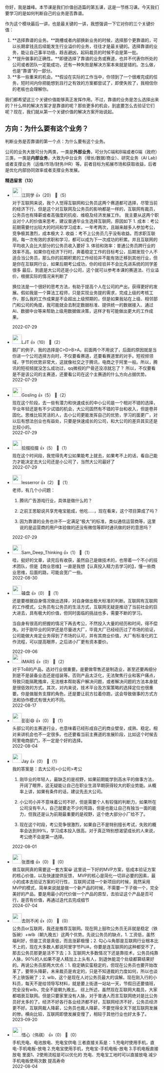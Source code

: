 你好，我是雄峰。本节课是我们价值创造篇的第五课，这是一节练习课。今天我们要学习的是如何判断自己的业务是否靠谱。

作为这个模块最后一讲，也是最关键的一讲，我想强调一下它对你的三个关键价值：

1. **选择靠谱的业务。**跳槽或者内部换新业务的时候，选择那个更靠谱的，可以长期拿钱且后续能发生行业溢价的业务，往往才是最关键的。选择靠谱的业务，能让自己事半功倍，趋吉避凶，起码裁员的时候不会是第一批。
2. **提升做事的正确性。**即便选择了靠谱的业务或赛道，也并不代表你所处的公司或者团队一定能成功，还有一种失败是解决方案本来就是错的。怎么做，也是“靠谱”的一部分。
3. **多一些重来的机会。**假设在实际的工作当中，你领到了一个很难完成的任务，短时间内你把能想到且行之有效的方案都尝试了，即使失败了，我相信你的老板也会理解你。

我们都希望这三个关键价值能够真正发挥作用。不过，靠谱的业务是怎么选择出来的？什么样的解决方案才是靠谱的呢？那些更多的机会，到底要怎么去验证它们呢？现在，我们就从第一个关键价值的解决方案开始说起。

## 方向：为什么要有这个业务？

判断业务是否靠谱的第一个点：为什么要有这个业务。

公司的业务大致可分为两类，一类是**外部业务**，可分为C端和B端或者G端（政府）三类，一类是**内部业务**，大致为中台业务（增长/数据/商业）、研究业务（AI Lab）或者支撑业务（运维/市场/财务/HR）等。前者目标为拓展市场和获取收益，后者是优化内部协同效率或者支撑业务发展。
<div><strong>精选留言（13）</strong></div><ul>
<li><img src="https://static001.geekbang.org/account/avatar/00/10/85/ac/10d68f01.jpg" width="30px"><span>江同学</span> 👍（20） 💬（5）<div>对于互联网来说，我个人觉得互联网和公务员这两个赛道都可选择，尽管当前的经济下行，但是这个对互联网及公务员的影响都是一样的，互联网有裁员，公务员也有降薪或者高强度的抗疫、维稳及经济发展工作。
我主要从这两个职业对个人的价值来思考，建议普通毕业生选择互联网，原因如下
1. 成本：考公前期需要付出较大的时间和学习成本，一年考两次，且越来越多人参加考公，竞争极其激烈，成本极大
2. 收益：考不上公务员几乎没有收益。而求职互联网，每一次有效的求职和学习，都可以成为下一次成功的积累。并且互联网的平均收入会比大部分的公务员收入要好
3. 体验和效率：普通公务员跨行业的效率不高。如果你在经济下行时，奔着稳定工作的目标考公，后期发现个人不适合当公务员，那么你的前期积累的工作经验并不能有效迁移到其他行业，但是你在互联网行业，如果后期考公成功，你的经验并不会比先进系统的同学差很多
最后，到底是大公司还是小公司，这个就可以参考本课的赛道法、行业溢价，根据实际的情况来判断了

换位法是一个很好的思考方法，有助于提高个人在公司的产出，获得更好的发展。假如我是一个算法工程师，只是实现业务提的需求，完成上级的考核工作，那么我的工作成果是不会超出上级预期的，但是如果我站在上级、相邻部门和公司的角度，我可能就会去制定数据标准、提供统一的数据接入、通过AI、数据中台等来帮助上级用数据做决策，这样才有可能做出更大的工作成果。</div>2022-07-29</li><br/><li><img src="https://static001.geekbang.org/account/avatar/00/21/82/e8/3c0c767a.jpg" width="30px"><span>LJT</span> 👍（10） 💬（2）<div>鹅厂的例子，我的选择是C&gt;D&gt;B&gt;A。前面两个不用说了，后面的原因就是当你进一个公司选择方向时，不仅要看赛道，还要看赛道里的对手。短视频领域，字节的优势非常大，这就像社交之于腾讯，电商之于阿里一般。所以，腾讯的短视频就没怎么成功过，qq微视的尸骨还没凉就忘了？
所以，不仅要看是不是该公司的主赛道，还要看公司在这个主赛道的什么方向占据优势。</div>2022-07-29</li><br/><li><img src="https://static001.geekbang.org/account/avatar/00/0f/7d/40/c6807cf7.jpg" width="30px"><span>Gosling</span> 👍（5） 💬（2）<div>现在这个阶段，去一些有潜力和快速成长的中小公司是一个相对不错的选择，毕业年轻还是有不少试错的机会，大公司固然有不错的平台和收入，但是卷并固化。思维比较灵活的人，去小公司更能发挥自己的优势，学习的面更广，对以后有想法创业也有益处，只要是快速成长的公司，和大公司的差异其实还是比较小的。</div>2022-07-29</li><br/><li><img src="https://static001.geekbang.org/account/avatar/00/10/0c/e1/f663213e.jpg" width="30px"><span>拾掇拾掇</span> 👍（5） 💬（1）<div>现在这个时间段，我觉得先考公如果能考上就去，如果考不上的话，看自己能力才能决定去大公司还是小公司了，当然大公司最好了</div>2022-07-29</li><br/><li><img src="https://static001.geekbang.org/account/avatar/00/14/9d/a4/e481ae48.jpg" width="30px"><span>lesserror</span> 👍（2） 💬（1）<div>老师，有几个小问题：

1. 腾讯广告游戏行业，具体是做什么的？

2. 之前王思聪说共享充电宝能成，他吃.....，现在看来，这个项目算成了吗？

3. 因为靠谱的业务也许不一定满足“极大”的标准，类似通信运营商等，这里说的是运营商的用户体验做的还没有微信等即时通讯做的好的意思吗？</div>2022-07-29</li><br/><li><img src="https://static001.geekbang.org/account/avatar/00/0f/46/c0/106d98e7.jpg" width="30px"><span>Sam_Deep_Thinking</span> 👍（1） 💬（1）<div>哇，挺好的文章，读完后有收获，虽然自己是做技术的，也带着一个不小的技术团队，但是【商业思维】一直是我想【认真投入精力去学习的】，懂一些商业思维，后面的路，可能会宽广一些。</div>2022-08-30</li><br/><li><img src="https://static001.geekbang.org/account/avatar/00/10/1b/88/ac69f57a.jpg" width="30px"><span>磉盘</span> 👍（0） 💬（1）<div>还是要根据自身情况做出选择，对自身做出极大标准的判断。互联网有互联网的工作模式，公务员有公务员的生活方式，互联网无疑是推动了当前社会的巨大进去，具有极大的价值，但同时面临的挑战也多，需要不断的学习。

当自身有很高的把握的情况下再去考公，不然投入大量的经历和时间，得不偿失。对于刚毕业的同学还是尽量进大厂，毕竟大厂已经经历过了市场的验证，公司能做大肯定业务得到了市场的认可，并有其商业价值，大厂有标准化的工作流程，可以提高眼界，之后进小厂更有资本要价。


</div>2022-09-06</li><br/><li><img src="https://static001.geekbang.org/account/avatar/00/10/fe/85/9ab352a7.jpg" width="30px"><span>iMARS</span> 👍（0） 💬（2）<div>对于ToB的产品，选对行业很重要。是要做零售还是制造业，甚至还要再细分到是不是装备业态还是组装等。否则产品太泛化，无法聚焦行业和客户痛点，导致只能隔靴搔痒，无法根本帮助客户解决问题，或者解决问题的方法本身就是很低效的方式。其次，对内来说，技术平台及方案策略的选择定位也很重要。你是做服务支撑的角色，还是要让前方拉着你跑，这会导致做事的方式方法和协作模式有很大的不同。</div>2022-08-17</li><br/><li><img src="https://static001.geekbang.org/account/avatar/00/2b/8f/ad/c3aa2da3.jpg" width="30px"><span>彭彭😄</span> 👍（0） 💬（1）<div>头部公司的主赛道行业，也意味着已经形成自己的商业壁垒，成熟、稳定。相对来讲机会也不一定很多。也还要看当前主赛道的发展阶段，比如这个时候去阿里电商部门，不一定是个好的选择。</div>2022-08-04</li><br/><li><img src="https://static001.geekbang.org/account/avatar/00/10/56/4e/9291fac0.jpg" width="30px"><span>Jay</span> 👍（0） 💬（1）<div>我的答案是：去大公司&gt;小公司&gt;考公

1. 刚毕业的年轻人，最缺乏的是视野，如果前期能学到高水平的做事方法，开阔了眼界，这无疑能让自己在职业生涯早期获得较大的职业势能。从概率上讲，如果有条件的话，建议先去大公司。

2. 小公司小并不意味着公司不好，但是需要个人有较强的判断力，如果所在公司没有牛人，自己就要走不少的弯路，但是也能让自己有独当一面的能力，但我还是认为前期最重要的是视野，这个绝大部分小厂给不了。

3. 现在这个时段，考公竞争很激烈，如果自己不是特别擅长考试，失败的概率会达到99%，学习成本投入很高。对于真正特别想渴望成长的人来说，考公绝不会是第一选择。</div>2022-08-01</li><br/><li><img src="https://static001.geekbang.org/account/avatar/00/3b/ab/df/d113cfac.jpg" width="30px"><span>张晋维</span> 👍（0） 💬（0）<div>做互联网真的需要这一套方案😀
这里说一下好的MVP方案，低成本验证方案的核心价值，以及快速提供反馈，
MVP的核心是简化一切非必要的因素，最小的成本去验证方案的可行性，
互联网试错一个新项目的时候，竟然采用MVP的模式，简单来说就是做一个新产品的时候，不需要一下子做一个，完全美好的产品，要是用最小的代价做一个产品的原型，去验证这个产品是否可行，是否有价值，再通过迭代去完成细节</div>2024-07-04</li><br/><li><img src="https://static001.geekbang.org/account/avatar/00/1f/05/6b/34258e17.jpg" width="30px"><span>去则不闲</span> 👍（0） 💬（0）<div>公务员or互联网，我还是推荐互联网。现在网上鼓吹公务员无非就是稳定（铁饭碗）+wlb（朝九晚五）这两个优势。先说公务员的缺点，1. 工资低，虽然福利好，但是工资是真低，而且涨薪极慢；2. 勾心斗角那是互联网行业根本比不上的，现在大多数人都说阿里字节PUA，你要是连互联网的这种都受不了，那去公务员那更是活不下去；3. 互联网大多数情况下还是靠技术，公务员纯靠人脉，90%的人如果不是人精加上上头有人，到退休能混个处级都算结果好的。再说公务员那两大优点：1. 稳定确实蛮稳定的，但现在公务员也要开始改革了，要带头降薪，未来裁员是肯定的，只是不知道裁的力度如何，所以也谈不上铁饭碗了；2. wlb，这个是现在人对公务员最大的误解。现在刚入行的小科员，每天不是给领导写材料，就是要上街道一站站一天，节假日还要值班，完全没有wlb，完全不是朝九晚五。
综上所述，虽然现在互联网大裁员，大家都唱衰互联网。但是只要家里没有人脉，对于普通人而言互联网绝对是比公务员好太多的了。经济不好各行各业经济都不好，互联网经济不好，公务员经济更不好。互联网裁人降薪，公务员也裁人降薪，不要觉得全天下就互联网发展的惨。横向比较，互联网即使发展变慢了，相较于其他行业也好太多了。</div>2023-09-20</li><br/><li><img src="https://static001.geekbang.org/account/avatar/00/10/4b/46/717d5cb9.jpg" width="30px"><span>惜心（伟祺）</span> 👍（0） 💬（0）<div>手机充电、电池放电、充电宝供电
三者直接关系是：
1.充电时使用手机，直电-手机电板-放电
2.充电宝使用手机，充电宝-手机电板-放电
3.手机电板直接放电
里面1、2使用流程是可以优化的
充电、充电宝工地时可以直接放电
减少手机电板使用次数 提高寿命</div>2022-08-04</li><br/>
</ul>